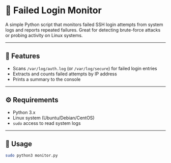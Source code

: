 # 🔐 Failed Login Monitor

A simple Python script that monitors failed SSH login attempts from system logs and reports repeated failures. Great for detecting brute-force attacks or probing activity on Linux systems.

---

## 📌 Features

- Scans `/var/log/auth.log` (or `/var/log/secure`) for failed login entries
- Extracts and counts failed attempts by IP address
- Prints a summary to the console

---

## ⚙️ Requirements

- Python 3.x
- Linux system (Ubuntu/Debian/CentOS)
- `sudo` access to read system logs

---

## 🚀 Usage

```bash
sudo python3 monitor.py
